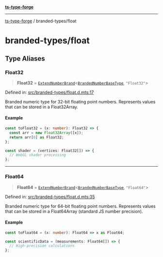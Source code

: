 [**ts-type-forge**](../README.md)

***

[ts-type-forge](../README.md) / branded-types/float

# branded-types/float

## Type Aliases

### Float32

> **Float32** = [`ExtendNumberBrand`](brand/namespaces/TSTypeForgeInternals/README.md#extendnumberbrand)\<[`BrandedNumberBaseType`](brand/namespaces/TSTypeForgeInternals/README.md#brandednumberbasetype), `"Float32"`\>

Defined in: [src/branded-types/float.d.mts:17](https://github.com/noshiro-pf/ts-type-forge/blob/main/src/branded-types/float.d.mts#L17)

Branded numeric type for 32-bit floating point numbers.
Represents values that can be stored in a Float32Array.

#### Example

```ts
const toFloat32 = (x: number): Float32 => {
  const arr = new Float32Array([x]);
  return arr[0] as Float32;
};

const shader = (vertices: Float32[]) => {
  // WebGL shader processing
};
```

***

### Float64

> **Float64** = [`ExtendNumberBrand`](brand/namespaces/TSTypeForgeInternals/README.md#extendnumberbrand)\<[`BrandedNumberBaseType`](brand/namespaces/TSTypeForgeInternals/README.md#brandednumberbasetype), `"Float64"`\>

Defined in: [src/branded-types/float.d.mts:35](https://github.com/noshiro-pf/ts-type-forge/blob/main/src/branded-types/float.d.mts#L35)

Branded numeric type for 64-bit floating point numbers.
Represents values that can be stored in a Float64Array (standard JS number precision).

#### Example

```ts
const toFloat64 = (x: number): Float64 => x as Float64;

const scientificData = (measurements: Float64[]) => {
  // High-precision calculations
};
```
